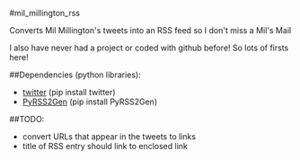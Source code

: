 #mil_millington_rss

Converts Mil Millington's tweets into an RSS feed so I don't miss a Mil's Mail

I also have never had a project or coded with github before! So lots of firsts here!

##Dependencies (python libraries):
* [twitter](https://pypi.python.org/pypi/twitter) (pip install twitter)
* [PyRSS2Gen](http://www.dalkescientific.com/Python/PyRSS2Gen.html) (pip install PyRSS2Gen)

##TODO:
* convert URLs that appear in the tweets to links
* title of RSS entry should link to enclosed link
